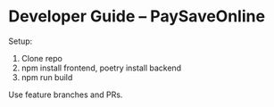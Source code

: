 # Developer Guide – PaySaveOnline

Setup:
1. Clone repo
2. npm install frontend, poetry install backend
3. npm run build

Use feature branches and PRs.